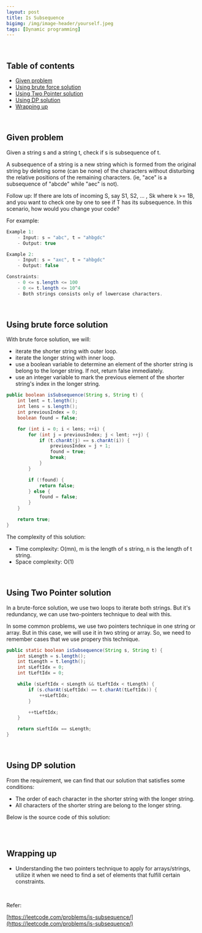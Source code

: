 ```yaml
---
layout: post
title: Is Subsequence
bigimg: /img/image-header/yourself.jpeg
tags: [Dynamic programming]
---
```




<br>

## Table of contents
- [Given problem](#given-problem)
- [Using brute force solution](#using-brute-force-solution)
- [Using Two Pointer solution](#using-two-pointer-solution)
- [Using DP solution](#using-dp-solution)
- [Wrapping up](#wrapping-up)


<br>

## Given problem

Given a string s and a string t, check if s is subsequence of t.

A subsequence of a string is a new string which is formed from the original string by deleting some (can be none) of the characters without disturbing the relative positions of the remaining characters. (ie, "ace" is a subsequence of "abcde" while "aec" is not).

Follow up:
If there are lots of incoming S, say S1, S2, ... , Sk where k >= 1B, and you want to check one by one to see if T has its subsequence. In this scenario, how would you change your code?

For example:

```java
Example 1:
    - Input: s = "abc", t = "ahbgdc"
    - Output: true

Example 2:
    - Input: s = "axc", t = "ahbgdc"
    - Output: false

Constraints:
    - 0 <= s.length <= 100
    - 0 <= t.length <= 10^4
    - Both strings consists only of lowercase characters.
```


<br>

## Using brute force solution

With brute force solution, we will:
- iterate the shorter string with outer loop.
- iterate the longer string with inner loop.
- use a boolean variable to determine an element of the shorter string is belong to the longer string. If not, return false immediately.
- use an integer variable to mark the previous element of the shorter string's index in the longer string.

```java
public boolean isSubsequence(String s, String t) {
    int lent = t.length();
    int lens = s.length();
    int previousIndex = 0;
    boolean found = false;

    for (int i = 0; i < lens; ++i) {
        for (int j = previousIndex; j < lent; ++j) {
            if (t.charAt(j) == s.charAt(i)) {
                previousIndex = j + 1;
                found = true;
                break;
            }
        }

        if (!found) {
            return false;
        } else {
            found = false;
        }
    }

    return true;
}
```

The complexity of this solution:
- Time complexity: O(mn), m is the length of s string, n is the length of t string.
- Space complexity: O(1)


<br>

## Using Two Pointer solution

In a brute-force solution, we use two loops to iterate both strings. But it's redundancy, we can use two-pointers technique to deal with this.

In some common problems, we use two pointers technique in one string or array. But in this case, we will use it in two string or array. So, we need to remember cases that we use propery this technique.

```java
public static boolean isSubsequence(String s, String t) {
    int sLength = s.length();
    int tLength = t.length();
    int sLeftIdx = 0;
    int tLeftIdx = 0;

    while (sLeftIdx < sLength && tLeftIdx < tLength) {
        if (s.charAt(sLeftIdx) == t.charAt(tLeftIdx)) {
            ++sLeftIdx;
        }

        ++tLeftIdx;
    }

    return sLeftIdx == sLength;
}
```

<br>

## Using DP solution

From the requirement, we can find that our solution that satisfies some conditions:
- The order of each character in the shorter string with the longer string.
- All characters of the shorter string are belong to the longer string.


Below is the source code of this solution:

```java

```


<br>

## Wrapping up

- Understanding the two pointers technique to apply for arrays/strings, utilize it when we need to find a set of elements that fulfill certain constraints.


<br>

Refer:

[https://leetcode.com/problems/is-subsequence/](https://leetcode.com/problems/is-subsequence/)